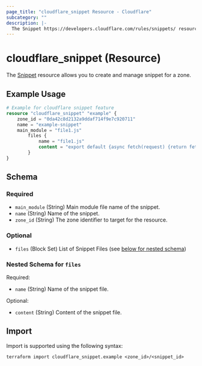 ```yaml
---
page_title: "cloudflare_snippet Resource - Cloudflare"
subcategory: ""
description: |-
  The Snippet https://developers.cloudflare.com/rules/snippets/ resource allows you to create and manage snippet for a zone.
---
```


# cloudflare_snippet (Resource)

The [Snippet](https://developers.cloudflare.com/rules/snippets/) resource allows you to create and manage snippet for a zone.

## Example Usage

```terraform
# Example for cloudflare snippet feature
resource "cloudflare_snippet" "example" {
    zone_id = "0da42c8d2132a9ddaf714f9e7c920711"
    name = "example-snippet"
    main_module = "file1.js"
		files {
			name = "file1.js"
			content = "export default {async fetch(request) {return fetch(request)}};"
		}
}
```
<!-- schema generated by tfplugindocs -->
## Schema

### Required

- `main_module` (String) Main module file name of the snippet.
- `name` (String) Name of the snippet.
- `zone_id` (String) The zone identifier to target for the resource.

### Optional

- `files` (Block Set) List of Snippet Files (see [below for nested schema](#nestedblock--files))

<a id="nestedblock--files"></a>
### Nested Schema for `files`

Required:

- `name` (String) Name of the snippet file.

Optional:

- `content` (String) Content of the snippet file.

## Import

Import is supported using the following syntax:

```shell
terraform import cloudflare_snippet.example <zone_id>/<snippet_id>
```


